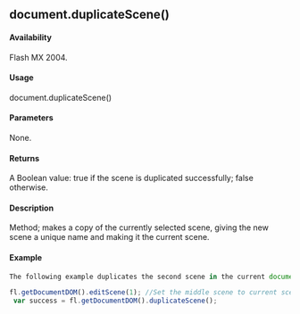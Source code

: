 ## document.duplicateScene()

#### Availability

Flash MX 2004.

#### Usage

document.duplicateScene()

#### Parameters

None.

#### Returns

A Boolean value: true if the scene is duplicated successfully; false otherwise.

#### Description

Method; makes a copy of the currently selected scene, giving the new scene a unique name and making it the current scene.

#### Example

```javascript
The following example duplicates the second scene in the current document:

fl.getDocumentDOM().editScene(1); //Set the middle scene to current scene.
 var success = fl.getDocumentDOM().duplicateScene();

```